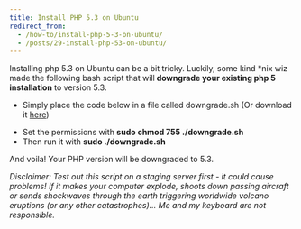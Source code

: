 ```yaml
---
title: Install PHP 5.3 on Ubuntu
redirect_from:
  - /how-to/install-php-5-3-on-ubuntu/
  - /posts/29-install-php-53-on-ubuntu/
---
```


<p>Installing php 5.3 on Ubuntu can be a bit tricky. Luckily, some kind *nix wiz made the following bash script that will<strong> downgrade your existing php 5 installation</strong> to version 5.3.</p>

<ul>
	<li>Simply place the code below in a file called downgrade.sh (Or download it <a href="https://docs.google.com/file/d/0B9fGr6w-dfLWQXZMWU5jNTRldkU/edit?usp=sharing">here</a>)</li>
</ul>
<script src="https://gist.github.com/maxmumford/7718932.js"></script>

<ul>
	<li>Set the permissions with <strong>sudo chmod 755 ./downgrade.sh</strong></li>
	<li>Then run it with <strong>sudo ./downgrade.sh</strong></li>
</ul>

<p>And voila! Your PHP version will be downgraded to 5.3.</p>

<p><em><span class="highlight">Disclaimer</span>:&nbsp;Test out this script on a staging server first - it could cause problems!&nbsp;If it makes your computer explode, shoots down passing aircraft or sends shockwaves through the earth triggering worldwide volcano eruptions (or any other catastrophes)... Me and my keyboard are not responsible.</em></p>
